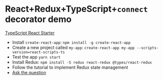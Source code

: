 # React+Redux+TypeScript+`connect` decorator demo

[TypeScript React Starter](https://github.com/Microsoft/TypeScript-React-Starter)

- Install `create-react-app`: `npm install -g create-react-app`
- Create a new project called `my-app`: `create-react-app my-app --scripts-version=react-scripts-ts`
- Test the app `yarn start`
- Install Redux: `npm install -S redux react-redux @types/react-redux`
- Follow the tutorial to implement Redux state management
- [Ask the question](https://stackoverflow.com/questions/46861839/typescript-connect-decorator-with-stateful-component)
